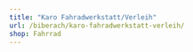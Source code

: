 ```yaml
---
title: "Karo Fahradwerkstatt/Verleih"
url: /biberach/karo-fahradwerkstatt-verleih/
shop: Fahrrad
---
```

